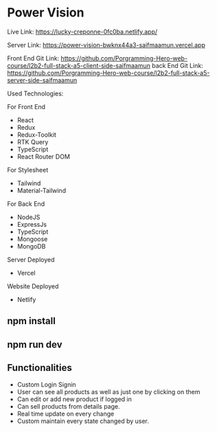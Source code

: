 # Power Vision

Live Link: https://lucky-creponne-0fc0ba.netlify.app/

Server Link: https://power-vision-bwknx44a3-saifmaamun.vercel.app

Front End Git Link: https://github.com/Porgramming-Hero-web-course/l2b2-full-stack-a5-client-side-saifmaamun
back End Git Link: https://github.com/Porgramming-Hero-web-course/l2b2-full-stack-a5-server-side-saifmaamun

Used Technologies:

For Front End

- React
- Redux
- Redux-Toolkit
- RTK Query
- TypeScript
- React Router DOM

For Stylesheet

- Tailwind
- Material-Tailwind

For Back End

- NodeJS
- ExpressJs
- TypeScript
- Mongoose
- MongoDB

Server Deployed

- Vercel

Website Deployed

- Netlify

## npm install

## npm run dev

## Functionalities

- Custom Login Signin
- User can see all products as well as just one by clicking on them
- Can edit or add new product if logged in
- Can sell products from details page.
- Real time update on every change
- Custom maintain every state changed by user.
